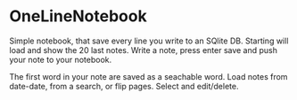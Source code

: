# OneLineNotebook

Simple notebook, that save every line you write to an SQlite DB.
Starting will load and show the 20 last notes.
Write a note, press enter save and push your note to your notebook. 

The first word in your note are saved as a seachable word.
Load notes from date-date, from a search, or flip pages.
Select and edit/delete.
